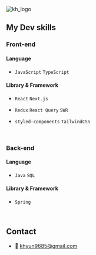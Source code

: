 ![kh_logo](https://user-images.githubusercontent.com/73919235/193058972-03211f18-894f-4187-8c6a-6706d0d60cc4.jpg)

## My Dev skills
### Front-end
#### Language
- `JavaScript` `TypeScript`
#### Library & Framework
- `React` `Next.js`

- `Redux` `React Query` `SWR`

- `styled-components` `TailwindCSS`
<br>

### Back-end
#### Language
- `Java` `SQL`
#### Library & Framework
- `Spring`
<br>
  
## Contact
- 📧 khyun9685@gmail.com
<br>
